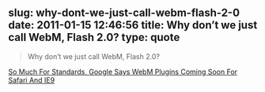 slug: why-dont-we-just-call-webm-flash-2-0
date: 2011-01-15 12:46:56
title: Why don’t we just call WebM, Flash 2.0?
type: quote
---

> Why don’t we just call WebM, Flash 2.0?

[So Much For Standards, Google Says WebM Plugins Coming Soon For Safari And IE9](http://techcrunch.com/2011/01/14/webm-plugins/)
